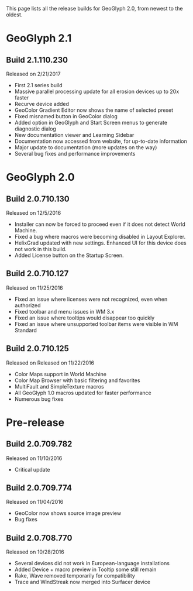 This page lists all the release builds for GeoGlyph 2.0, from newest to the oldest.
# GeoGlyph 2.1
## Build 2.1.110.230 
Released on 2/21/2017
- First 2.1 series build
- Massive parallel processing update for all erosion devices up to 20x faster
- Recurve device added
- GeoColor Gradient Editor now shows the name of selected preset
- Fixed misnamed button in GeoColor dialog
- Added option in GeoGlyph and Start Screen menus to generate diagnostic dialog
- New documentation viewer and Learning Sidebar
- Documentation now accessed from website, for up-to-date information
- Major update to documentation (more updates on the way)
- Several bug fixes and performance improvements

# GeoGlyph 2.0
## Build 2.0.710.130 
Released on 12/5/2016
- Installer can now be forced to proceed even if it does not detect World Machine.
- Fixed a bug where macros were becoming disabled in Layout Explorer.
- HelixGrad updated with new settings. Enhanced UI for this device does not work in this build.
- Added License button on the Startup Screen.

## Build 2.0.710.127 
Released on 11/25/2016
- Fixed an issue where licenses were not recognized, even when authorized
- Fixed toolbar and menu issues in WM 3.x
- Fixed an issue where tooltips would disappear too quickly
- Fixed an issue where unsupported toolbar items were visible in WM Standard

## Build 2.0.710.125 
Released on Released on 11/22/2016
- Color Maps support in World Machine
- Color Map Browser with basic filtering and favorites
- MultiFault and SimpleTexture macros
- All GeoGlyph 1.0 macros updated for faster performance
- Numerous bug fixes

# Pre-release
## Build 2.0.709.782 
Released on 11/10/2016
- Critical update

## Build 2.0.709.774 
Released on 11/04/2016
- GeoColor now shows source image preview
- Bug fixes

## Build 2.0.708.770 
Released on 10/28/2016
- Several devices did not work in European-language installations
- Added Device + macro preview in Tooltip some still remain
- Rake, Wave removed temporarily for compatibility
- Trace and WindStreak now merged into Surfacer device